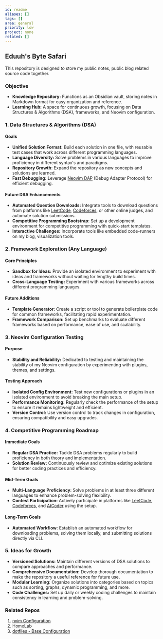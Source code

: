 ```yaml
---
id: readme
aliases: []
tags: []
area: general
priority: low
project: none
related: []
---
```


## Eduuh's Byte Safari

This repository is designed to store my public notes, public blog related source code together.

### Objective

- **Knowledge Repository:** Functions as an Obsidian vault, storing notes in Markdown format for easy organization and reference.
- **Learning Hub:** A space for continuous growth, focusing on Data Structures & Algorithms (DSA), frameworks, and Neovim configuration.

### 1. Data Structures & Algorithms (DSA)

#### Goals

- **Unified Solution Format:** Build each solution in one file, with reusable test cases that work across different programming languages.
- **Language Diversity:** Solve problems in various languages to improve proficiency in different syntax's and paradigms.
- **Repository Growth:** Expand the repository as new concepts and solutions are learned.
- **Fast Debugging:** Leverage [Neovim DAP](https://github.com/mfussenegger/nvim-dap) (Debug Adapter Protocol) for efficient debugging.

#### Future DSA Enhancements

- **Automated Question Downloads:** Integrate tools to download questions from platforms like [LeetCode](https://leetcode.com), [Codeforces](https://codeforces.com), or other online judges, and automate solution submissions.
- **Competitive Programming Bootstrap:** Set up a development environment for competitive programming with quick-start templates.
- **Interactive Challenges:** Incorporate tools like embedded code-runners on my
  blog, visualization tools.

### 2. Framework Exploration (Any Language)

#### Core Principles

- **Sandbox for Ideas:** Provide an isolated environment to experiment with ideas and frameworks without waiting for lengthy build times.
- **Cross-Language Testing:** Experiment with various frameworks across different programming languages.

#### Future Additions

- **Template Generator:** Create a script or tool to generate boilerplate code for common frameworks, facilitating rapid experimentation.
- **Framework Comparison:** Set up benchmarks to evaluate different frameworks based on performance, ease of use, and scalability.

### 3. Neovim Configuration Testing

#### Purpose

- **Stability and Reliability:** Dedicated to testing and maintaining the stability of my Neovim configuration by experimenting with plugins, themes, and settings.

#### Testing Approach

- **Isolated Config Environment:** Test new configurations or plugins in an isolated environment to avoid breaking the main setup.
- **Performance Monitoring:** Regularly check the performance of the setup to ensure it remains lightweight and efficient.
- **Version Control:** Use version control to track changes in configuration, ensuring compatibility and easy upgrades.

### 4. Competitive Programming Roadmap

#### Immediate Goals

- **Regular DSA Practice:** Tackle DSA problems regularly to build proficiency in both theory and implementation.
- **Solution Review:** Continuously review and optimize existing solutions for better coding practices and efficiency.

#### Mid-Term Goals

- **Multi-Language Proficiency:** Solve problems in at least three different languages to enhance problem-solving flexibility.
- **Contest Participation:** Actively participate in platforms like [LeetCode](https://leetcode.com), [Codeforces](https://codeforces.com), and [AtCoder](https://atcoder.jp/) using the setup.

#### Long-Term Goals

- **Automated Workflow:** Establish an automated workflow for downloading problems, solving them locally, and submitting solutions directly via CLI.

### 5. Ideas for Growth

- **Versioned Solutions:** Maintain different versions of DSA solutions to compare approaches and performance.
- **Comprehensive Documentation:** Develop thorough documentation to make the repository a useful reference for future use.
- **Modular Learning:** Organize solutions into categories based on topics such as sorting, graphs, dynamic programming, and more.
- **Code Challenges:** Set up daily or weekly coding challenges to maintain consistency in learning and problem-solving.

### Related Repos

1. [nvim Configuration](https://github.com/eduuh/nvim)
2. [HomeLab](https://github.com/eduuh/homelab)
3. [dotfiles - Base Configuration](https://github.com/eduuh/dotfiles)
